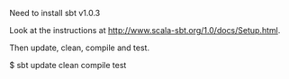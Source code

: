 
Need to install sbt v1.0.3

Look at the instructions at http://www.scala-sbt.org/1.0/docs/Setup.html.

Then update, clean, compile and test.

   $ sbt update clean compile test

